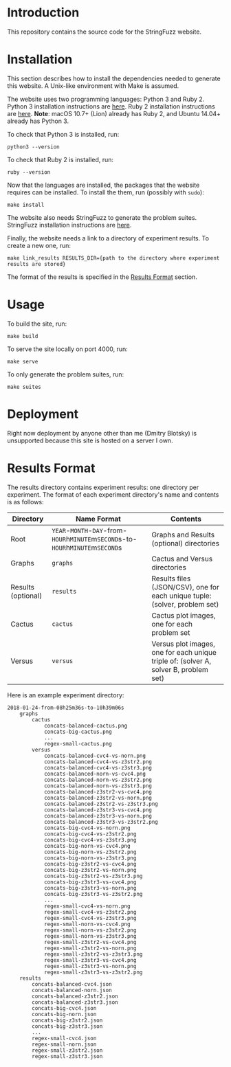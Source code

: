 Introduction
============

This repository contains the source code for the StringFuzz website.

Installation
============

This section describes how to install the dependencies needed to generate this website. A Unix-like environment with Make is assumed.

The website uses two programming languages: Python 3 and Ruby 2. Python 3 installation instructions are [here][python_install]. Ruby 2 installation instructions are [here][ruby_install]. **Note**: macOS 10.7+ (Lion) already has Ruby 2, and Ubuntu 14.04+ already has Python 3.

To check that Python 3 is installed, run:

    python3 --version

To check that Ruby 2 is installed, run:

    ruby --version

Now that the languages are installed, the packages that the website requires can be installed. To install the them, run (possibly with `sudo`):

    make install

The website also needs StringFuzz to generate the problem suites. StringFuzz installation instructions are [here][stringfuzz_install].

Finally, the website needs a link to a directory of experiment results. To create a new one, run:

    make link_results RESULTS_DIR={path to the directory where experiment results are stored}

The format of the results is specified in the [Results Format](#results-format) section.

Usage
=====

To build the site, run:

    make build

To serve the site locally on port 4000, run:

    make serve

To only generate the problem suites, run:

    make suites

Deployment
==========

Right now deployment by anyone other than me (Dmitry Blotsky) is unsupported because this site is hosted on a server I own.

Results Format
==============

The results directory contains experiment results: one directory per experiment. The format of each experiment directory's name and contents is as follows:

| Directory | Name Format | Contents |
| --------- | ----------- | -------- |
| Root | `YEAR`-`MONTH`-`DAY`-from-`HOUR`h`MINUTE`m`SECOND`s-to-`HOUR`h`MINUTE`m`SECOND`s | Graphs and Results (optional) directories |
| Graphs | `graphs` | Cactus and Versus directories |
| Results (optional) | `results` | Results files (JSON/CSV), one for each unique tuple: (solver, problem set) |
| Cactus | `cactus` | Cactus plot images, one for each problem set |
| Versus | `versus` | Versus plot images, one for each unique triple of: (solver A, solver B, problem set) |

Here is an example experiment directory:

    2018-01-24-from-08h25m36s-to-10h39m06s
        graphs
            cactus
                concats-balanced-cactus.png
                concats-big-cactus.png
                ...
                regex-small-cactus.png
            versus
                concats-balanced-cvc4-vs-norn.png
                concats-balanced-cvc4-vs-z3str2.png
                concats-balanced-cvc4-vs-z3str3.png
                concats-balanced-norn-vs-cvc4.png
                concats-balanced-norn-vs-z3str2.png
                concats-balanced-norn-vs-z3str3.png
                concats-balanced-z3str2-vs-cvc4.png
                concats-balanced-z3str2-vs-norn.png
                concats-balanced-z3str2-vs-z3str3.png
                concats-balanced-z3str3-vs-cvc4.png
                concats-balanced-z3str3-vs-norn.png
                concats-balanced-z3str3-vs-z3str2.png
                concats-big-cvc4-vs-norn.png
                concats-big-cvc4-vs-z3str2.png
                concats-big-cvc4-vs-z3str3.png
                concats-big-norn-vs-cvc4.png
                concats-big-norn-vs-z3str2.png
                concats-big-norn-vs-z3str3.png
                concats-big-z3str2-vs-cvc4.png
                concats-big-z3str2-vs-norn.png
                concats-big-z3str2-vs-z3str3.png
                concats-big-z3str3-vs-cvc4.png
                concats-big-z3str3-vs-norn.png
                concats-big-z3str3-vs-z3str2.png
                ...
                regex-small-cvc4-vs-norn.png
                regex-small-cvc4-vs-z3str2.png
                regex-small-cvc4-vs-z3str3.png
                regex-small-norn-vs-cvc4.png
                regex-small-norn-vs-z3str2.png
                regex-small-norn-vs-z3str3.png
                regex-small-z3str2-vs-cvc4.png
                regex-small-z3str2-vs-norn.png
                regex-small-z3str2-vs-z3str3.png
                regex-small-z3str3-vs-cvc4.png
                regex-small-z3str3-vs-norn.png
                regex-small-z3str3-vs-z3str2.png
        results
            concats-balanced-cvc4.json
            concats-balanced-norn.json
            concats-balanced-z3str2.json
            concats-balanced-z3str3.json
            concats-big-cvc4.json
            concats-big-norn.json
            concats-big-z3str2.json
            concats-big-z3str3.json
            ...
            regex-small-cvc4.json
            regex-small-norn.json
            regex-small-z3str2.json
            regex-small-z3str3.json

[python_install]: https://www.python.org/downloads/
[ruby_install]: https://www.ruby-lang.org/en/documentation/installation/
[stringfuzz_install]: https://github.com/dblotsky/stringfuzz#installing
